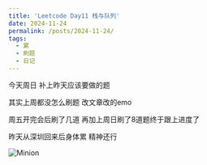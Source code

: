 ```yaml
---
title: 'Leetcode Day11 栈与队列'
date: 2024-11-24
permalink: /posts/2024-11-24/
tags:
  - 累
  - 刷题
  - 日记
---
```

今天周日 补上昨天应该要做的题

其实上周都没怎么刷题 改文章改的emo

周五开完会后刷了几道 再加上周日刷了8道题终于跟上进度了

昨天从深圳回来后身体累 精神还行

![Minion](https://octodex.github.com/images/minion.png)
